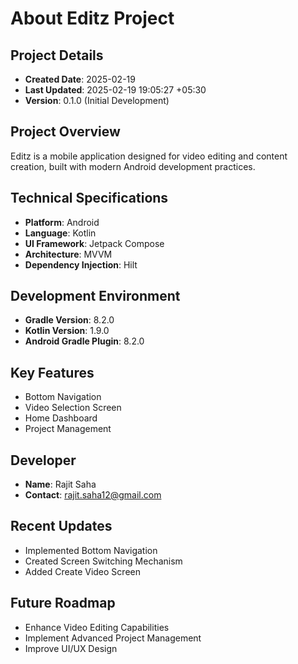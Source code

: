 # About Editz Project

## Project Details
- **Created Date**: 2025-02-19
- **Last Updated**: 2025-02-19 19:05:27 +05:30
- **Version**: 0.1.0 (Initial Development)

## Project Overview
Editz is a mobile application designed for video editing and content creation, built with modern Android development practices.

## Technical Specifications
- **Platform**: Android
- **Language**: Kotlin
- **UI Framework**: Jetpack Compose
- **Architecture**: MVVM
- **Dependency Injection**: Hilt

## Development Environment
- **Gradle Version**: 8.2.0
- **Kotlin Version**: 1.9.0
- **Android Gradle Plugin**: 8.2.0

## Key Features
- Bottom Navigation
- Video Selection Screen
- Home Dashboard
- Project Management

## Developer
- **Name**: Rajit Saha
- **Contact**: rajit.saha12@gmail.com

## Recent Updates
- Implemented Bottom Navigation
- Created Screen Switching Mechanism
- Added Create Video Screen

## Future Roadmap
- Enhance Video Editing Capabilities
- Implement Advanced Project Management
- Improve UI/UX Design
